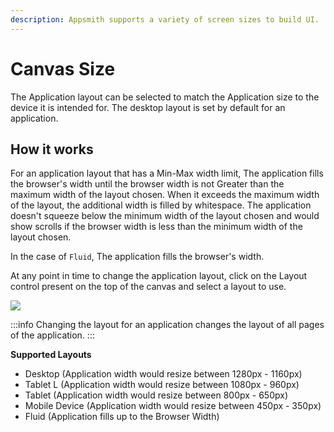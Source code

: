 ```yaml
---
description: Appsmith supports a variety of screen sizes to build UI.
---
```


# Canvas Size

The Application layout can be selected to match the Application size to the device it is intended for. The desktop layout is set by default for an application.

## How it works

For an application layout that has a Min-Max width limit, The application fills the browser's width until the browser width is not Greater than the maximum width of the layout chosen. When it exceeds the maximum width of the layout, the additional width is filled by whitespace. The application doesn't squeeze below the minimum width of the layout chosen and would show scrolls if the browser width is less than the minimum width of the layout chosen.

In the case of `Fluid`, The application fills the browser's width.

At any point in time to change the application layout, click on the Layout control present on the top of the canvas and select a layout to use.

![](/img/layout.gif)

:::info
 Changing the layout for an application changes the layout of all pages of the application.
:::

**Supported Layouts**

* Desktop (Application width would resize between 1280px - 1160px)
* Tablet L (Application width would resize between 1080px - 960px)
* Tablet (Application width would resize between 800px - 650px)
* Mobile Device (Application width would resize between 450px - 350px)
* Fluid (Application fills up to the Browser Width)
